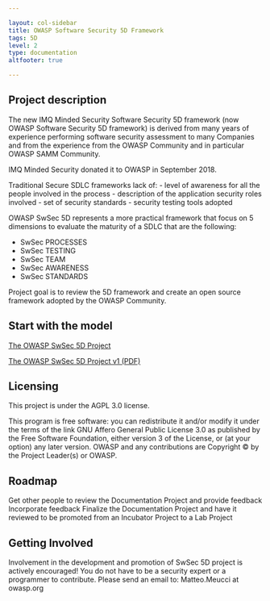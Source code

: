 ```yaml
---

layout: col-sidebar
title: OWASP Software Security 5D Framework
tags: 5D
level: 2
type: documentation
altfooter: true

---
```

## Project description
The new IMQ Minded Security Software Security 5D framework (now OWASP Software Security 5D framework) is derived from many years of experience performing software security assessment to many Companies and from the experience from the OWASP Community and in particular OWASP SAMM Community.

IMQ Minded Security donated it to OWASP in September 2018.

Traditional Secure SDLC frameworks lack of: - level of awareness for all the people involved in the process - description of the application security roles involved - set of security standards - security testing tools adopted

OWASP SwSec 5D represents a more practical framework that focus on 5 dimensions to evaluate the maturity of a SDLC that are the following:
- SwSec PROCESSES
- SwSec TESTING
- SwSec TEAM
- SwSec AWARENESS
- SwSec STANDARDS

Project goal is to review the 5D framework and create an open source framework adopted by the OWASP Community.

## Start with the model

[The OWASP SwSec 5D Project](https://github.com/OWASP/www-project-software-security-5d-framework/blob/master/README.md)

[The OWASP SwSec 5D Project v1 (PDF)](https://github.com/OWASP/www-project-software-security-5d-framework/blob/4c4ea93b21ebec6ace6e26be0f66b5dda9c327cf/assets/images/OWASP%20SwSec%205D%20Framework%20v1.pdf)


## Licensing
This project is under the AGPL 3.0 license.

This program is free software: you can redistribute it and/or modify it under the terms of the link GNU Affero General Public License 3.0 as published by the Free Software Foundation, either version 3 of the License, or (at your option) any later version. OWASP and any contributions are Copyright © by the Project Leader(s) or OWASP.

## Roadmap
Get other people to review the Documentation Project and provide feedback
Incorporate feedback
Finalize the Documentation Project and have it reviewed to be promoted from an Incubator Project to a Lab Project

## Getting Involved
Involvement in the development and promotion of SwSec 5D project is actively encouraged! You do not have to be a security expert or a programmer to contribute. Please send an email to: Matteo.Meucci at owasp.org


